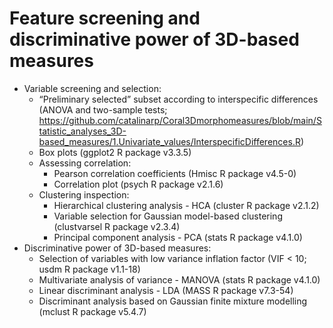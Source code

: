 # <b>Feature screening and discriminative power of 3D-based measures</b>
+ Variable screening and selection:
  + “Preliminary selected” subset according to interspecific differences (ANOVA and two-sample tests; https://github.com/catalinarp/Coral3Dmorphomeasures/blob/main/Statistic_analyses_3D-based_measures/1.Univariate_values/InterspecificDifferences.R)
  + Box plots (ggplot2 R package v3.3.5) 
  + Assessing correlation:
    + Pearson correlation coefficients (Hmisc R package v4.5-0)
    + Correlation plot (psych R package v2.1.6)
  + Clustering inspection:
    + Hierarchical clustering analysis - HCA (cluster R package v2.1.2)
    + Variable selection for Gaussian model-based clustering (clustvarsel R package v2.3.4)
    + Principal component analysis - PCA (stats R package v4.1.0)
+ Discriminative power of 3D-based measures:
  + Selection of variables with low variance inflation factor (VIF < 10; usdm R package v1.1-18)
  + Multivariate analysis of variance - MANOVA (stats R package v4.1.0)
  + Linear discriminant analysis - LDA (MASS R package v7.3-54) 
  + Discriminant analysis based on Gaussian finite mixture modelling (mclust R package v5.4.7)
